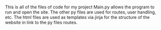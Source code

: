 This is all of the files of code for my project
Main.py allows the program to run and open the site.
The other py files are used for routes, user handling, etc.
The html files are used as templates via jinja for the structure of the website in link to the py files routes.
